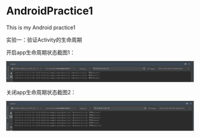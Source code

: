 # AndroidPractice1
This is my Android practice1

实验一：验证Activity的生命周期


开启app生命周期状态截图1：


![开启app截图1：](https://github.com/yangzaiqiong/AndroidPractice1/blob/master/app/src/main/res/drawable/1.png)



关闭app生命周期状态截图2：


![关闭app截图2：](https://github.com/yangzaiqiong/AndroidPractice1/blob/master/app/src/main/res/drawable/2.png)


